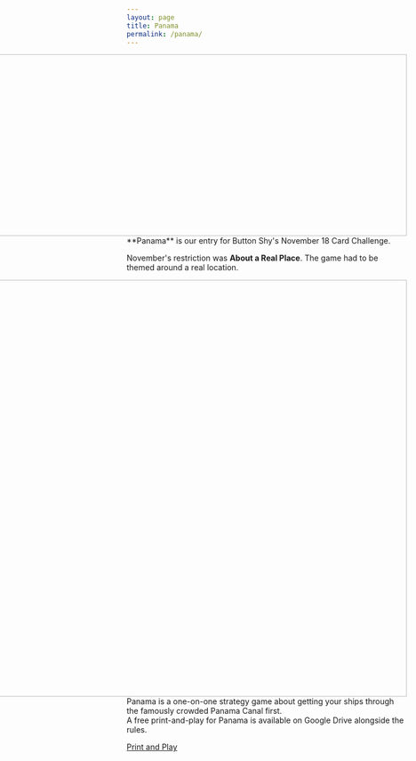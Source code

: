 ```yaml
---
layout: page
title: Panama
permalink: /panama/
---
```

<div class="gallery" style="float: right">  
  <img src="https://thehexagongames.com/uploaded-files/card-games/panama/PanamaLogo.png" alt="Logo" width="890" height="327">  
</div>
**Panama** is our entry for Button Shy's November 18 Card Challenge.

November's restriction was **About a Real Place**. The game had to be themed around a real location.

<div class="gallery" style="float: right">  
  <img src="https://thehexagongames.com/uploaded-files/card-games/panama/GreenCruiser.png" alt="Logo" width="1050" height="750">  
</div>

Panama is a one-on-one strategy game about getting your ships through the famously crowded Panama Canal first.
<br/>
A free print-and-play for Panama is available on Google Drive alongside the rules.

[Print and Play](https://drive.google.com/open?id=1P0xg5q0kbqG5WPxi158fvG5t8dkwGCzA)  
